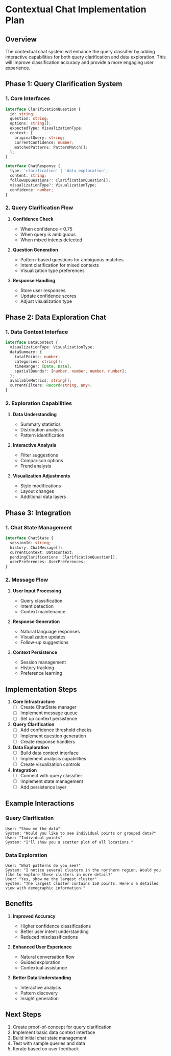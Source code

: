 # Contextual Chat Implementation Plan

## Overview
The contextual chat system will enhance the query classifier by adding interactive capabilities for both query clarification and data exploration. This will improve classification accuracy and provide a more engaging user experience.

## Phase 1: Query Clarification System

### 1. Core Interfaces
```typescript
interface ClarificationQuestion {
  id: string;
  question: string;
  options: string[];
  expectedType: VisualizationType;
  context: {
    originalQuery: string;
    currentConfidence: number;
    matchedPatterns: PatternMatch[];
  };
}

interface ChatResponse {
  type: 'clarification' | 'data_exploration';
  content: string;
  followUpQuestions?: ClarificationQuestion[];
  visualizationType?: VisualizationType;
  confidence: number;
}
```

### 2. Query Clarification Flow
1. **Confidence Check**
   - When confidence < 0.75
   - When query is ambiguous
   - When mixed intents detected

2. **Question Generation**
   - Pattern-based questions for ambiguous matches
   - Intent clarification for mixed contexts
   - Visualization type preferences

3. **Response Handling**
   - Store user responses
   - Update confidence scores
   - Adjust visualization type

## Phase 2: Data Exploration Chat

### 1. Data Context Interface
```typescript
interface DataContext {
  visualizationType: VisualizationType;
  dataSummary: {
    totalPoints: number;
    categories: string[];
    timeRange?: [Date, Date];
    spatialBounds?: [number, number, number, number];
  };
  availableMetrics: string[];
  currentFilters: Record<string, any>;
}
```

### 2. Exploration Capabilities
1. **Data Understanding**
   - Summary statistics
   - Distribution analysis
   - Pattern identification

2. **Interactive Analysis**
   - Filter suggestions
   - Comparison options
   - Trend analysis

3. **Visualization Adjustments**
   - Style modifications
   - Layout changes
   - Additional data layers

## Phase 3: Integration

### 1. Chat State Management
```typescript
interface ChatState {
  sessionId: string;
  history: ChatMessage[];
  currentContext: DataContext;
  pendingClarifications: ClarificationQuestion[];
  userPreferences: UserPreferences;
}
```

### 2. Message Flow
1. **User Input Processing**
   - Query classification
   - Intent detection
   - Context maintenance

2. **Response Generation**
   - Natural language responses
   - Visualization updates
   - Follow-up suggestions

3. **Context Persistence**
   - Session management
   - History tracking
   - Preference learning

## Implementation Steps

1. **Core Infrastructure**
   - [ ] Create ChatState manager
   - [ ] Implement message queue
   - [ ] Set up context persistence

2. **Query Clarification**
   - [ ] Add confidence threshold checks
   - [ ] Implement question generation
   - [ ] Create response handlers

3. **Data Exploration**
   - [ ] Build data context interface
   - [ ] Implement analysis capabilities
   - [ ] Create visualization controls

4. **Integration**
   - [ ] Connect with query classifier
   - [ ] Implement state management
   - [ ] Add persistence layer

## Example Interactions

### Query Clarification
```
User: "Show me the data"
System: "Would you like to see individual points or grouped data?"
User: "Individual points"
System: "I'll show you a scatter plot of all locations."
```

### Data Exploration
```
User: "What patterns do you see?"
System: "I notice several clusters in the northern region. Would you like to explore these clusters in more detail?"
User: "Yes, show me the largest cluster"
System: "The largest cluster contains 150 points. Here's a detailed view with demographic information."
```

## Benefits

1. **Improved Accuracy**
   - Higher confidence classifications
   - Better user intent understanding
   - Reduced misclassifications

2. **Enhanced User Experience**
   - Natural conversation flow
   - Guided exploration
   - Contextual assistance

3. **Better Data Understanding**
   - Interactive analysis
   - Pattern discovery
   - Insight generation

## Next Steps

1. Create proof-of-concept for query clarification
2. Implement basic data context interface
3. Build initial chat state management
4. Test with sample queries and data
5. Iterate based on user feedback 